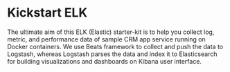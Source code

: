 # Kickstart ELK
The ultimate aim of this ELK (Elastic) starter-kit is to help you collect log, metric, and performance data of sample CRM app service running on Docker containers. We use Beats framework to collect and push the data to Logstash, whereas Logstash parses the data and index it to Elasticsearch for building visualizations and dashboards on Kibana user interface.

